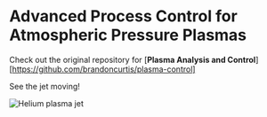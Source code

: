 # Advanced Process Control for Atmospheric Pressure Plasmas

Check out the original repository for [**Plasma Analysis and Control**][https://github.com/brandoncurtis/plasma-control]

See the jet moving!

![Helium plasma jet](/results/moving_jet.gif)
